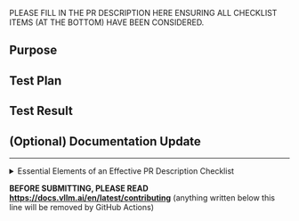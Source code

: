 PLEASE FILL IN THE PR DESCRIPTION HERE ENSURING ALL CHECKLIST ITEMS (AT THE BOTTOM) HAVE BEEN CONSIDERED.

## Purpose

## Test Plan

## Test Result

## (Optional) Documentation Update

---
<details>
<summary> Essential Elements of an Effective PR Description Checklist </summary>

- [ ] The purpose of the PR, such as "Fix some issue (link existing issues this PR will resolve)".
- [ ] The test plan, such as providing test command.
- [ ] The test results, such as pasting the results comparison before and after, or e2e results
- [ ] (Optional) The necessary documentation update, such as updating `supported_models.md` and `examples` for a new model.
</details>

**BEFORE SUBMITTING, PLEASE READ <https://docs.vllm.ai/en/latest/contributing>** (anything written below this line will be removed by GitHub Actions)

